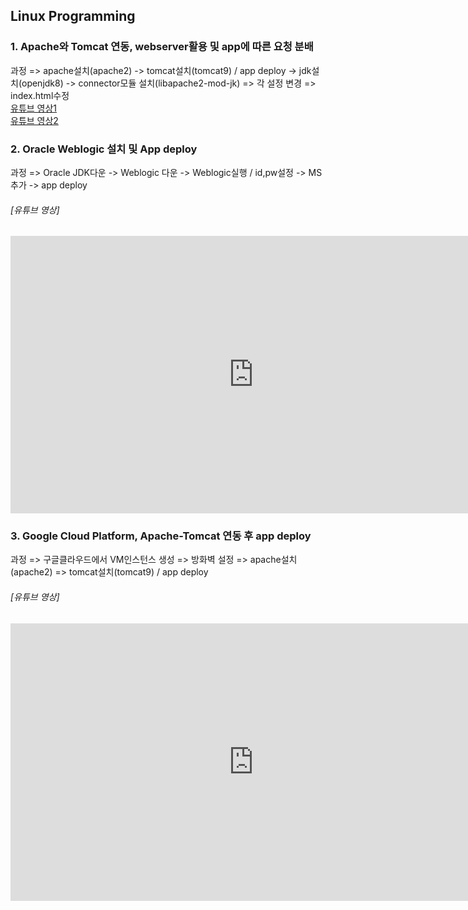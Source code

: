 ## Linux Programming

### 1. Apache와 Tomcat 연동, webserver활용 및 app에 따른 요청 분배

과정
=> apache설치(apache2) -> tomcat설치(tomcat9) / app deploy -> jdk설치(openjdk8) -> connector모듈 설치(libapache2-mod-jk) => 각 설정 변경 => index.html수정
<br>
[유튜브 영상1](https://youtu.be/xTqzfpVnyG8)<br>
[유튜브 영상2](https://youtu.be/MkbQL5UpW3w)


### 2. Oracle Weblogic 설치 및 App deploy

과정
=> Oracle JDK다운 -> Weblogic 다운 -> Weblogic실행 / id,pw설정 -> MS추가 -> app deploy
<br>
###### [유튜브 영상]

<iframe width="777" height="444" src="https://www.youtube.com/embed/m8omCq8TjPY" title="YouTube video player" frameborder="0" allow="accelerometer; autoplay; clipboard-write; encrypted-media; gyroscope; picture-in-picture" allowfullscreen></iframe>



### 3. Google Cloud Platform, Apache-Tomcat 연동 후 app deploy

과정
=> 구글클라우드에서 VM인스턴스 생성 => 방화벽 설정 => apache설치(apache2) => tomcat설치(tomcat9) / app deploy
<br>
###### [유튜브 영상]

<iframe width="777" height="444" src="https://www.youtube.com/embed/sBePRT3Kh6I" title="YouTube video player" frameborder="0" allow="accelerometer; autoplay; clipboard-write; encrypted-media; gyroscope; picture-in-picture" allowfullscreen></iframe>

